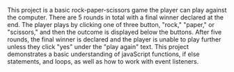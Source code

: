 This project is a basic rock-paper-scissors game the player can play against the computer. There are 5 rounds in total with a final winner declared at the end. The player plays by clicking one of three button, "rock," "paper," or "scissors," and then the outcome is displayed below the buttons. After five rounds, the final winner is declared and the player is unable to play further unless they click "yes" under the "play again" text. This project demonstrates a basic understanding of javaScript functions, if else statements, and loops, as well as how to work with event listeners.